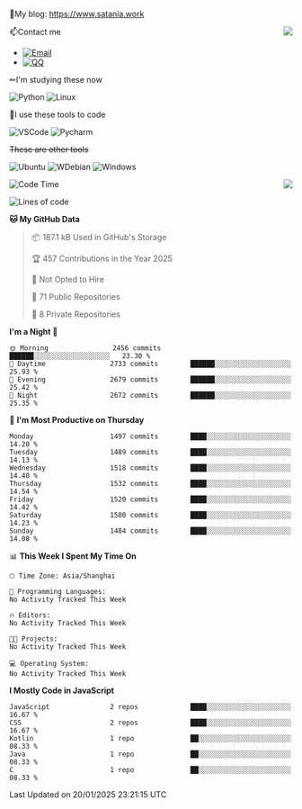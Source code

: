 📰My blog: https://www.satania.work

<img align="right" src="https://github-readme-stats.vercel.app/api/top-langs/?username=Katriell"/>

📫Contact me

* [![Email](https://img.shields.io/badge/Email-Iris@satania.work-1?style=social&logoColor=fff)](mailto:Iris@satania.work)
* [![QQ](https://img.shields.io/badge/QQ-2088839458-1?style=social&logoColor=fff)](tencent://AddContact/?fromId=45&fromSubId=1&subcmd=all&uin=2088839458&website=www.oicqzone.com)

✏I'm studying these now

![Python](https://img.shields.io/badge/-Python-blue?style=flat-square&logo=Python&logoColor=fff)
![Linux](https://img.shields.io/badge/-Linux-black?style=flat-square&logo=Linux&logoColor=fff)

🔨I use these tools to code

![VSCode](https://img.shields.io/badge/-VSCode-blue?style=flat-square&logo=visualstudiocode&logoColor=fff)
![Pycharm](https://img.shields.io/badge/-Pycharm-green?style=flat-square&logo=pycharm&logoColor=fff)

 ~~These are other tools~~

![Ubuntu](https://img.shields.io/badge/-Ubuntu-orange?style=flat-square&logo=Ubuntu&logoColor=fff)
![WDebian](https://img.shields.io/badge/-Debian-blue?style=flat-square&logo=Debian&logoColor=fff)
![Windows](https://img.shields.io/badge/-Windows-blue?style=flat-square&logo=Windows&logoColor=fff)


<img align="right" src="https://github-readme-stats-beta-amber-44.vercel.app/api?username=Katriell&show_icons=true&role=OWNER,ORGANIZATION_MEMBER,COLLABORATOR&locale=zh-my"/>

<!--START_SECTION:waka-->
![Code Time](http://img.shields.io/badge/Code%20Time-21%20mins-blue)

![Lines of code](https://img.shields.io/badge/From%20Hello%20World%20I%27ve%20Written-17.6%20thousand%20lines%20of%20code-blue)

**🐱 My GitHub Data** 

> 📦 187.1 kB Used in GitHub's Storage 
 > 
> 🏆 457 Contributions in the Year 2025
 > 
> 🚫 Not Opted to Hire
 > 
> 📜 71 Public Repositories 
 > 
> 🔑 8 Private Repositories 
 > 
**I'm a Night 🦉** 

```text
🌞 Morning                2456 commits        ██████░░░░░░░░░░░░░░░░░░░   23.30 % 
🌆 Daytime                2733 commits        ██████░░░░░░░░░░░░░░░░░░░   25.93 % 
🌃 Evening                2679 commits        ██████░░░░░░░░░░░░░░░░░░░   25.42 % 
🌙 Night                  2672 commits        ██████░░░░░░░░░░░░░░░░░░░   25.35 % 
```
📅 **I'm Most Productive on Thursday** 

```text
Monday                   1497 commits        ████░░░░░░░░░░░░░░░░░░░░░   14.20 % 
Tuesday                  1489 commits        ████░░░░░░░░░░░░░░░░░░░░░   14.13 % 
Wednesday                1518 commits        ████░░░░░░░░░░░░░░░░░░░░░   14.40 % 
Thursday                 1532 commits        ████░░░░░░░░░░░░░░░░░░░░░   14.54 % 
Friday                   1520 commits        ████░░░░░░░░░░░░░░░░░░░░░   14.42 % 
Saturday                 1500 commits        ████░░░░░░░░░░░░░░░░░░░░░   14.23 % 
Sunday                   1484 commits        ████░░░░░░░░░░░░░░░░░░░░░   14.08 % 
```


📊 **This Week I Spent My Time On** 

```text
🕑︎ Time Zone: Asia/Shanghai

💬 Programming Languages: 
No Activity Tracked This Week

🔥 Editors: 
No Activity Tracked This Week

🐱‍💻 Projects: 
No Activity Tracked This Week

💻 Operating System: 
No Activity Tracked This Week
```

**I Mostly Code in JavaScript** 

```text
JavaScript               2 repos             ████░░░░░░░░░░░░░░░░░░░░░   16.67 % 
CSS                      2 repos             ████░░░░░░░░░░░░░░░░░░░░░   16.67 % 
Kotlin                   1 repo              ██░░░░░░░░░░░░░░░░░░░░░░░   08.33 % 
Java                     1 repo              ██░░░░░░░░░░░░░░░░░░░░░░░   08.33 % 
C                        1 repo              ██░░░░░░░░░░░░░░░░░░░░░░░   08.33 % 
```




 Last Updated on 20/01/2025 23:21:15 UTC
<!--END_SECTION:waka-->
